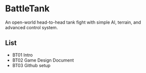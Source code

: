 # BattleTank
An open-world head-to-head tank fight with simple AI, terrain, and advanced control system.

## List
* BT01 Intro
* BT02 Game Design Document
* BT03 Github setup
